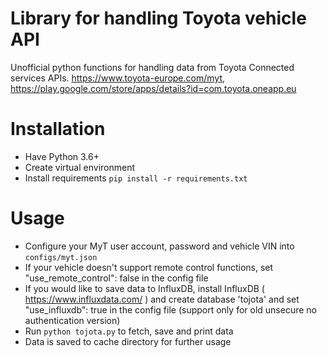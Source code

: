# Library for handling Toyota vehicle API

Unofficial python functions for handling data from Toyota Connected services APIs. https://www.toyota-europe.com/myt,
https://play.google.com/store/apps/details?id=com.toyota.oneapp.eu

# Installation

- Have Python 3.6+
- Create virtual environment
- Install requirements `pip install -r requirements.txt`

# Usage

- Configure your MyT user account, password and vehicle VIN into `configs/myt.json`
- If your vehicle doesn't support remote control functions, set "use_remote_control": false in the config file
- If you would like to save data to InfluxDB, install InfluxDB ( https://www.influxdata.com/ ) and create database
  'tojota' and set "use_influxdb": true in the config file (support only for old unsecure no authentication version)
- Run `python tojota.py` to fetch, save and print data
- Data is saved to cache directory for further usage

